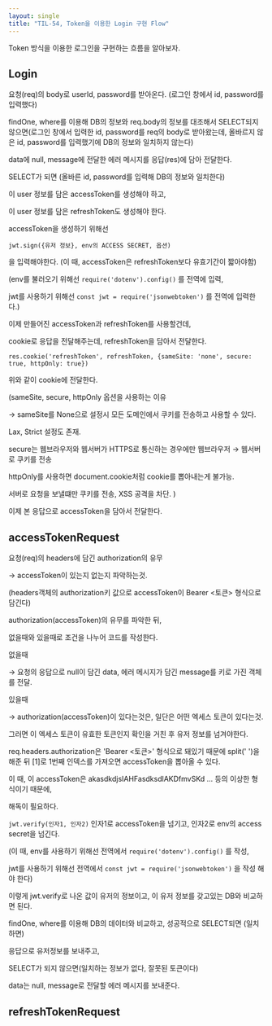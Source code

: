 ```yaml
---
layout: single
title: "TIL-54, Token을 이용한 Login 구현 Flow"
---
```


Token 방식을 이용한 로그인을 구현하는 흐름을 알아보자.

## Login

요청(req)의 body로 userId, password를 받아온다. (로그인 창에서 id, password를 입력했다)

findOne, where를 이용해 DB의 정보와 req.body의 정보를 대조해서 SELECT되지 않으면(로그인 창에서 입력한 id, password를 req의 body로 받아왔는데, 올바르지 않은 id, password를 입력했기에 DB의 정보와 일치하지 않는다)

data에 null, message에 전달한 에러 메시지를 응답(res)에 담아 전달한다.

SELECT가 되면 (올바른 id, password를 입력해 DB의 정보와 일치한다)

이 user 정보를 담은 accessToken를 생성해야 하고,

이 user 정보를 담은 refreshToken도 생성해야 한다.

accessToken을 생성하기 위해선

`jwt.sign({유저 정보}, env의 ACCESS SECRET, 옵션)`

을 입력해야한다. (이 때, accessToken은 refreshToken보다 유효기간이 짧아야함)

(env를 불러오기 위해선 `require('dotenv').config()` 를 전역에 입력,

jwt를 사용하기 위해선 `const jwt = require('jsonwebtoken')` 를 전역에 입력한다.)

이제 만들어진 accessToken과 refreshToken를 사용할건데,

cookie로 응답을 전달해주는데, refreshToken을 담아서 전달한다.

`res.cookie('refreshToken', refreshToken, {sameSite: 'none', secure: true, httpOnly: true})`

위와 같이 cookie에 전달한다.

(sameSite, secure, httpOnly 옵션을 사용하는 이유

→ sameSite를 None으로 설정시 모든 도메인에서 쿠키를 전송하고 사용할 수 있다.

Lax, Strict 설정도 존재.

secure는 웹브라우저와 웹서버가 HTTPS로 통신하는 경우에만 웹브라우저 → 웹서버로 쿠키를 전송

httpOnly를 사용하면 document.cookie처럼 cookie를 뽑아내는게 불가능.

서버로 요청을 보낼떄만 쿠키를 전송, XSS 공격을 차단. )

이제 본 응답으로 accessToken을 담아서 전달한다.

## accessTokenRequest

요청(req)의 headers에 담긴 authorization의 유무

→ accessToken이 있는지 없는지 파악하는것.

(headers객체의 authorization키 값으로 accessToken이 Bearer <토큰> 형식으로 담긴다)

authorization(accessToken)의 유무를 파악한 뒤,

없을때와 있을때로 조건을 나누어 코드를 작성한다.

없을때

→ 요청의 응답으로 null이 담긴 data, 에러 메시지가 담긴 message를 키로 가진 객체를 전달.

있을때

→ authorization(accessToken)이 있다는것은, 일단은 어떤 엑세스 토큰이 있다는것.

그러면 이 엑세스 토큰이 유효한 토큰인지 확인을 거친 후 유저 정보를 넘겨야한다.

req.headers.authorization은 'Bearer <토큰>' 형식으로 돼있기 때문에 split(' ')을 해준 뒤 [1]로 1번째 인덱스를 가져오면 accessToken을 뽑아올 수 있다.

이 때, 이 accessToken은 akasdkdjsIAHFasdksdlAKDfmvSKd ... 등의 이상한 형식이기 때문에,

해독이 필요하다.

`jwt.verify(인자1, 인자2)` 인자1로 accessToken을 넘기고, 인자2로 env의 access secret을 넘긴다.

(이 때, env를 사용하기 위해선 전역에서 `require('dotenv').config()` 를 작성,

jwt를 사용하기 위해선 전역에서 `const jwt = require('jsonwebtoken')` 을 작성 해야 한다)

이렇게 jwt.verify로 나온 값이 유저의 정보이고, 이 유저 정보를 갖고있는 DB와 비교하면 된다.

findOne, where를 이용해 DB의 데이터와 비교하고, 성공적으로 SELECT되면 (일치하면)

응답으로 유저정보를 보내주고,

SELECT가 되지 않으면(일치하는 정보가 없다, 잘못된 토큰이다)

data는 null, message로 전달할 에러 메시지를 보내준다.

## refreshTokenRequest
